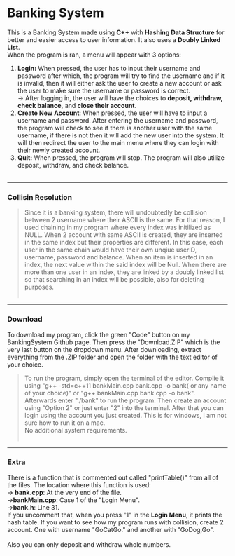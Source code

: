 # Banking System
This is a Banking System made using **C++** with **Hashing Data Structure** for better and easier access to user information. It also uses a **Doubly Linked List**.<br> 
When the program is ran, a menu will appear with 3 options:<br>
  1. **Login:** When pressed, the user has to input their username and password after which, the program will try to find the username and if it is invalid, then it will either ask the user to create a new account or ask the user to make sure the username or password is correct.<br>
          -> After logging in, the user will have the choices to **deposit, withdraw, check balance,** and **close their account.**
  2. **Create New Account**: When pressed, the user will have to input a username and password. After entering the username and password, the program will check to see if there is another user with the same username, if there is not then it will add the new user into the system. It will then redirect the user to the main menu where they can login with their newly created account.<br>
  3. **Quit:** When pressed, the program will stop. The program will also utilize deposit, withdraw, and check balance.<br><br>

---
  
### Collisin Resolution<br>
> Since it is a banking system, there will undoubtedly be collision between 2 username where their ASCII is the same. For that reason, I used chaining in my program where every index was initilized as NULL. When 2 account with same ASCII is created, they are inserted in the same index but their properties are different. In this case, each user in the same chain would have their own unqiue userID, username, password and balance. When an item is inserted in an index, the next value within the said index will be Null. When there are more than one user in an index, they are linked by a doubly linked list so that searching in an index will be possible, also for deleting purposes.<br><br>

---

### Download<br>
To download my program, click the green "Code" button on my BankingSystem Github page. Then press the "Download.ZIP" which is the very last button on the dropdown menu. After downloading, extract everything from the .ZIP folder and open the folder with the text editor of your choice.<br>
> To run the program, simply open the terminal of the editor. Complie it using "g++ -std=c++11 bankMain.cpp bank.cpp -o bank( or any name of your choice)" or "g++ bankMain.cpp bank.cpp -o bank". Afterwards enter "./bank" to run the program. Then create an account using "Option 2" or just enter "2" into the terminal. After that you can login using the account you just created. This is for windows, I am not sure how to run it on a mac.<br>
> No additional system requirements.<br><br>

---

### Extra<br>
There is a function that is commented out called "printTable()" from all of the files. The location where this function is used:<br>
-> **bank.cpp**: At the very end of the file.<br>
->**bankMain.cpp**: Case 1 of the "Login Menu".<br>
->**bank.h**: Line 31.<br>
If you uncomment that, when you press "1" in the **Login Menu**, it prints the hash table. If you want to see how my program runs with collision, create 2 account. One with username "GoCatGo." and another with "GoDog,Go".<br><br>
Also you can only deposit and withdraw whole numbers.
